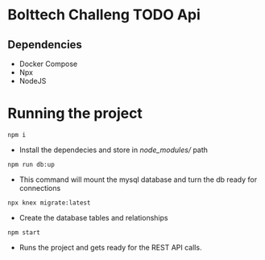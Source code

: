 # Bolttech Challeng TODO Api

## Dependencies

- Docker Compose
- Npx
- NodeJS


# Running the project

`npm i`

- Install the dependecies and store in *node_modules/* path


`npm run db:up`

- This command will mount the mysql database and turn the db ready for connections

`npx knex migrate:latest`

- Create the database tables and relationships

`npm start`

- Runs the project and gets ready for the REST API calls.